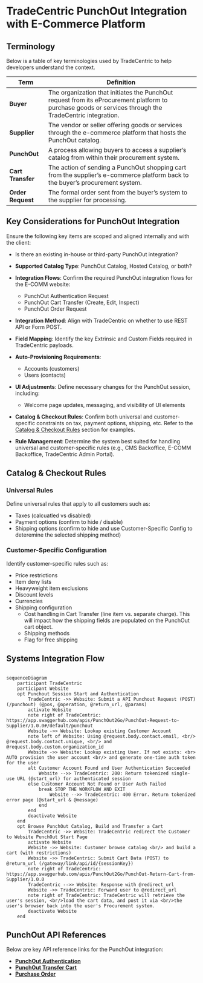 # TradeCentric PunchOut Integration with E-Commerce Platform

## Terminology

Below is a table of key terminologies used by TradeCentric to help developers understand the context.

| Term      | Definition |
|-----------|------------|
| **Buyer** | The organization that initiates the PunchOut request from its eProcurement platform to purchase goods or services through the TradeCentric integration. |
| **Supplier** | The vendor or seller offering goods or services through the e-commerce platform that hosts the PunchOut catalog. |
| **PunchOut** | A process allowing buyers to access a supplier’s catalog from within their procurement system. |
| **Cart Transfer** | The action of sending a PunchOut shopping cart from the supplier’s e-commerce platform back to the buyer’s procurement system. |
| **Order Request** | The formal order sent from the buyer’s system to the supplier for processing. |

## Key Considerations for PunchOut Integration  
Ensure the following key items are scoped and aligned internally and with the client:  

- Is there an existing in-house or third-party PunchOut integration?  
- **Supported Catalog Type**: PunchOut Catalog, Hosted Catalog, or both?  
- **Integration Flows**: Confirm the required PunchOut integration flows for the E-COMM website:  
  - PunchOut Authentication Request  
  - PunchOut Cart Transfer (Create, Edit, Inspect)  
  - PunchOut Order Request  
- **Integration Method**: Align with TradeCentric on whether to use REST API or Form POST.  
- **Field Mapping**: Identify the key Extrinsic and Custom Fields required in TradeCentric payloads.  
- **Auto-Provisioning Requirements**:  
  - Accounts (customers)  
  - Users (contacts)  
- **UI Adjustments**: Define necessary changes for the PunchOut session, including:  
  - Welcome page updates, messaging, and visibility of UI elements  
- **Catalog & Checkout Rules**: Confirm both universal and customer-specific constraints on tax, payment options, shipping, etc. Refer to the [Catalog & Checkout Rules](#catalog--checkout-rules) section for examples.

- **Rule Management**: Determine the system best suited for handling universal and customer-specific rules (e.g., CMS Backoffice, E-COMM Backoffice, TradeCentric Admin Portal).

## Catalog & Checkout Rules

### Universal Rules
Define universal rules that apply to all customers such as:
- Taxes (calcuatled vs disabled)
- Payment options (confirm to hide / disable)
- Shipping options (confirm to hide and use Customer-Specific Config to deteremine the selected shipping method)

### Customer-Specific Configuration
Identify customer-specific rules such as:
- Price restrictions
- Item deny lists
- Heavyweight item exclusions
- Discount levels
- Currencies
- Shipping configuration
  - Cost handling in Cart Transfer (line item vs. separate charge). This will impact how the shipping fields are populated on the PunchOut cart object.
  - Shipping methods
  - Flag for free shipping

## Systems Integration Flow
```mermaid

sequenceDiagram
    participant TradeCentric
    participant Website
    opt Punchout Session Start and Authentication
        TradeCentric ->> Website: Submit a API Punchout Request (POST) (/punchout) (@pos, @operation, @return_url, @params)
        activate Website
        note right of TradeCentric: https://app.swaggerhub.com/apis/PunchOut2Go/PunchOut-Request-to-Supplier/1.0.0#/default/punchout
        Website ->> Website: Lookup existing Customer Account
        note left of Website: Using @request.body.contact.email, <br/> @request.body.contact.unique, <br/> and @request.body.custom.organization_id
        Website ->> Website: Lookup existing User. If not exists: <br> AUTO provision the user account <br/> and generate one-time auth token for the user
        alt Customer Account Found and User Authentication Succeeded
            Website -->> TradeCentric: 200: Return tokenized single-use URL (@start_url) for authenticated session
        else Customer Account Not Found or User Auth Failed
            break STOP THE WORKFLOW AND EXIT
                Website -->> TradeCentric: 400 Error. Return tokenized error page (@start_url & @message)
            end 
        end
        deactivate Website
    end
    opt Browse PunchOut Catalog, Build and Transfer a Cart
        TradeCentric ->> Website: TradeCentric redirect the Customer to Website PunchOut Start Page
        activate Website
        Website ->> Website: Customer browse catalog <br/> and build a cart (with restrictions)
        Website ->> TradeCentric: Submit Cart Data (POST) to @return_url (/gateway/link/api/id/{sessionKey})
        note right of TradeCentric: https://app.swaggerhub.com/apis/PunchOut2Go/PunchOut-Return-Cart-from-Supplier/1.0.0
        TradeCentric -->> Website: Response with @redirect_url
        Website ->> TradeCentric: Forward user to @redirect_url
        note right of TradeCentric: TradeCentric will retrieve the user's session, <br/>load the cart data, and post it via <br/>the user's browser back into the user's Procurement system.
        deactivate Website
    end

```

## PunchOut API References  

Below are key API reference links for the PunchOut integration:  

- **[PunchOut Authentication](https://app.swaggerhub.com/apis/PunchOut2Go/PunchOut-Request-to-Supplier/1.0.0)**  
- **[PunchOut Transfer Cart](https://app.swaggerhub.com/apis/PunchOut2Go/PunchOut-Return-Cart-from-Supplier/1.0.0)**  
- **[Purchase Order](https://app.swaggerhub.com/apis/PunchOut2Go/Purchase-Order-Request-to-Supplier/1.0.1)**
